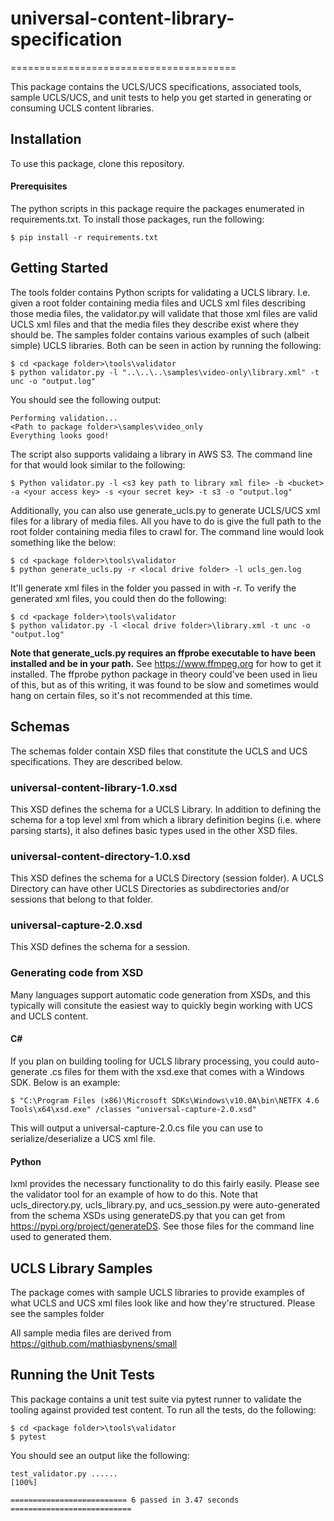 # universal-content-library-specification
=======================================

This package contains the UCLS/UCS specifications, associated tools, sample UCLS/UCS, and unit tests to help you get started in generating or consuming UCLS content libraries.

## Installation
To use this package, clone this repository.

#### Prerequisites
The python scripts in this package require the packages enumerated in requirements.txt. To install those packages, run the following:

`$ pip install -r requirements.txt`

## Getting Started
The tools folder contains Python scripts for validating a UCLS library. I.e. given a root folder containing media files and UCLS xml files describing those media files, the validator.py will validate that those xml files are valid UCLS xml files and that the media files they describe exist where they should be. The samples folder contains various examples of such (albeit simple) UCLS libraries. Both can be seen in action by running the following:

```
$ cd <package folder>\tools\validator
$ python validator.py -l "..\..\..\samples\video-only\library.xml" -t unc -o "output.log"
```

You should see the following output:

```
Performing validation...
<Path to package folder>\samples\video_only
Everything looks good!
```

The script also supports validaing a library in AWS S3. The command line for that would look similar to the following:

```$ Python validator.py -l <s3 key path to library xml file> -b <bucket> -a <your access key> -s <your secret key> -t s3 -o "output.log"```

Additionally, you can also use generate_ucls.py to generate UCLS/UCS xml files for a library of media files. All you have to do is give the full path to the root folder containing media files to crawl for. The command line would look something like the below:

```
$ cd <package folder>\tools\validator
$ python generate_ucls.py -r <local drive folder> -l ucls_gen.log
```

It'll generate xml files in the folder you passed in with -r. To verify the generated xml files, you could then do the following:

```
$ cd <package folder>\tools\validator
$ python validator.py -l <local drive folder>\library.xml -t unc -o "output.log"
```

**Note that generate_ucls.py requires an ffprobe executable to have been installed and be in your path.** See https://www.ffmpeg.org for how to get it installed. The ffprobe python package in theory could've been used in lieu of this, but as of this writing, it was found to be slow and sometimes would hang on certain files, so it's not recommended at this time.

## Schemas
The schemas folder contain XSD files that constitute the UCLS and UCS specifications. They are described below.

### universal-content-library-1.0.xsd
This XSD defines the schema for a UCLS Library. In addition to defining the schema for a top level xml from which a library definition begins (i.e. where parsing starts), it also defines basic types used in the other XSD files.

### universal-content-directory-1.0.xsd
This XSD defines the schema for a UCLS Directory (session folder). A UCLS Directory can have other UCLS Directories as subdirectories and/or sessions that belong to that folder.

### universal-capture-2.0.xsd
This XSD defines the schema for a session.

### Generating code from XSD
Many languages support automatic code generation from XSDs, and this typically will consitute the easiest way to quickly begin working with UCS and UCLS content.

#### C# 
If you plan on building tooling for UCLS library processing, you could auto-generate .cs files for them with the xsd.exe that comes with a Windows SDK. Below is an example:

```$ "C:\Program Files (x86)\Microsoft SDKs\Windows\v10.0A\bin\NETFX 4.6 Tools\x64\xsd.exe" /classes "universal-capture-2.0.xsd"```

This will output a universal-capture-2.0.cs file you can use to serialize/deserialize a UCS xml file.

#### Python
lxml provides the necessary functionality to do this fairly easily. Please see the validator tool for an example of how to do this. Note that ucls_directory.py, ucls_library.py, and ucs_session.py were auto-generated from the schema XSDs using generateDS.py that you can get from https://pypi.org/project/generateDS. See those files for the command line used to generated them.

## UCLS Library Samples
The package comes with sample UCLS libraries to provide examples of what UCLS and UCS xml files look like and how they're structured. Please see the samples folder

All sample media files are derived from https://github.com/mathiasbynens/small

## Running the Unit Tests
This package contains a unit test suite via pytest runner to validate the tooling against provided test content. To run all the tests, do the following:

```
$ cd <package folder>\tools\validator
$ pytest
```

You should see an output like the following:

```
test_validator.py ......                                                 [100%]

========================== 6 passed in 3.47 seconds ===========================
```

